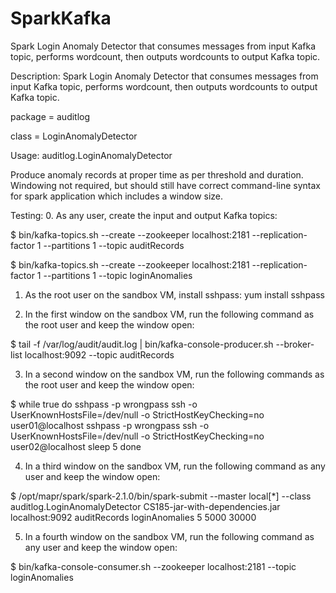 # SparkKafka
Spark Login Anomaly Detector that consumes messages from input Kafka topic, performs wordcount, then outputs wordcounts to output Kafka topic.

Description: Spark Login Anomaly Detector that consumes messages from input Kafka topic, performs wordcount, then outputs wordcounts to output Kafka topic.


package = auditlog

class = LoginAnomalyDetector

Usage: auditlog.LoginAnomalyDetector <broker> <in-topic> <out-topic> <number-of-failed-login-attempts> <interval-in-ms> <window-size-in-ms>

Produce anomaly records at proper time as per threshold and duration. Windowing not required, but should still have correct command-line syntax for spark application which includes a window size.



Testing:
0. As any user, create the input and output Kafka topics:

$ bin/kafka-topics.sh --create --zookeeper localhost:2181 --replication-factor 1 --partitions 1 --topic auditRecords 

$ bin/kafka-topics.sh --create --zookeeper localhost:2181 --replication-factor 1 --partitions 1 --topic loginAnomalies

1. As the root user on the sandbox VM, install sshpass: 
yum install sshpass

2. In the first window on the sandbox VM, run the following command as the root user and keep the window open:

$ tail -f /var/log/audit/audit.log | bin/kafka-console-producer.sh --broker-list localhost:9092 --topic auditRecords

3. In a second window on the sandbox VM, run the following commands as the root user and keep the window open:

$ while true
do
   sshpass -p wrongpass ssh -o UserKnownHostsFile=/dev/null -o StrictHostKeyChecking=no  user01@localhost
   sshpass -p wrongpass ssh -o UserKnownHostsFile=/dev/null -o StrictHostKeyChecking=no  user02@localhost 
   sleep 5
done

4. In a third window on the sandbox VM, run the following command as any user and keep the window open:

$ /opt/mapr/spark/spark-2.1.0/bin/spark-submit --master local[*] --class auditlog.LoginAnomalyDetector CS185-jar-with-dependencies.jar localhost:9092 auditRecords loginAnomalies 5 5000 30000      

5. In a fourth window on the sandbox VM, run the following command as any user and keep the window open:

$ bin/kafka-console-consumer.sh --zookeeper localhost:2181 --topic loginAnomalies 
